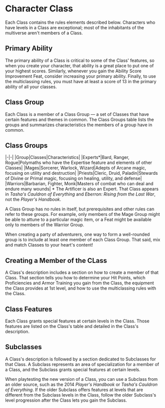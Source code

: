 # Character Class

Each Class contains the rules elements described below.
Characters who have levels in a Class are exceptional; most of the inhabitants of the multiverse aren't members of a Class.

## Primary Ability

The primary ability of a Class is critical to some of the Class' features, so when you create your character, that ability is a great place to put one of your highest scores.
Similarly, whenever you gain the Ability Score Improvement Feat, consider increasing your primary ability.
Finally, to use the multiclassing rules, you must have at least a score of 13 in the primary ability of all your classes.

## Class Group

Each Class is a member of a Class Group — a set of Classes that have certain features and themes in common.
The Class Groups table lists the groups and summarizes characteristics the members of a group have in common.

## Class Groups

|-|-|
|Group|Classes|Characteristics|
|Experts*|Bard, Ranger, Rogue|Polymaths who have the Expertise feature and elements of other Classes|
|Mages|Sorcerer, Warlock, Wizard|Adepts of Arcane magic, focusing on utility and destruction|
|Priests|Cleric, Druid, Paladin|Stewards of Divine or Primal magic, focusing on healing, utility, and defense|
|Warriors|Barbarian, Fighter, Monk|Masters of combat who can deal and endure many wounds|
\* The Artificer is also an Expert.
That Class appears in _Tasha's Cauldron of Everything_ and _Eberron: Rising from the Last War_, not the _Player's Handbook_.

A Class Group has no rules in itself, but prerequisites and other rules can refer to these groups.
For example, only members of the Mage Group might be able to attune to a particular magic item, or a Feat might be available only to members of the Warrior Group.

When creating a party of adventurers, one way to form a well-rounded group is to include at least one member of each Class Group.
That said, mix and match Classes to your heart's content!

## Creating a Member of the CLass

A Class's description includes a section on how to create a member of that Class.
That section tells you how to determine your Hit Points, which Proficiencies and Armor Training you gain from the Class, the equipment the Class provides at 1st level, and how to use the multiclassing rules with the Class.

## Class Features

Each Class grants special features at certain levels in the Class.
Those features are listed on the Class's table and detailed in the Class's description.

## Subclasses

A Class's description is followed by a section dedicated to Subclasses for that Class.
A Subclass represents an area of specialization for a member of a Class, and the Subclass grants special features at certain levels.

When playtesting the new version of a Class, you can use a Subclass from an older source, such as the 2014 _Player's Handbook_ or _Tasha's Cauldron of Everything_.
If the older Subclass offers features at levels that are different from the Subclass levels in the Class, follow the older Subclass's level progression after the Class lets you gain the Subclass.

